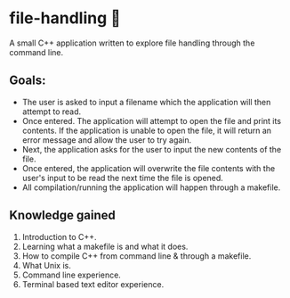 # file-handling 📂
A small C++ application written to explore file handling through the command line.

## Goals:
- The user is asked to input a filename which the application will then attempt to read.
- Once entered. The application will attempt to open the file and print its contents. If the application is unable to open the file, it will return an error message and allow the user to try again.
- Next, the application asks for the user to input the new contents of the file.
- Once entered, the application will overwrite the file contents with the user's input to be
read the next time the file is opened.
- All compilation/running the application will happen through a makefile.

## Knowledge gained
1. Introduction to C++.
2. Learning what a makefile is and what it does.
3. How to compile C++ from command line & through a makefile.
6. What Unix is.
7. Command line experience.
8. Terminal based text editor experience.
